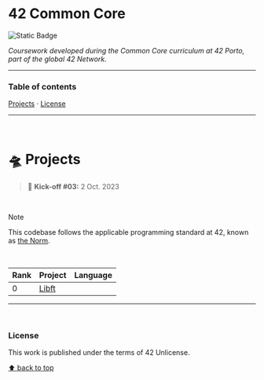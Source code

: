 # 42 Common Core
![Static Badge](https://img.shields.io/badge/42%20School-Common%20Core%20curriculum-%2315bbbb)

_Coursework developed during the Common Core curriculum at 42 Porto, part of the global 42 Network._

___


### Table of contents
[Projects](#flying_saucer-projects) · [License](#license)

___

</br>

# :flying_saucer: Projects

> :rocket: **Kick-off #03:** 2 Oct. 2023

</br>

>[!NOTE]
>This codebase follows the applicable programming standard at 42, known as [the Norm](https://github.com/teresa-chow/42-common-core/blob/main/en_norm_v4_2023.pdf).

</br>

Rank | Project | Language
--|--|--
0 | [Libft](https://github.com/teresa-chow/42-libft) | 

___

</br>

### License
This work is published under the terms of 42 Unlicense.

[⬆ back to top](#42-common-core)
